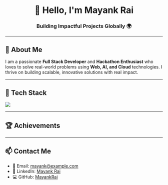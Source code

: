 <h1 align="center">👋 Hello, I'm Mayank Rai</h1>
<h3 align="center">Building Impactful Projects Globally 🌍</h3>

---

## 🚀 About Me

I am a passionate **Full Stack Developer** and **Hackathon Enthusiast** who loves to solve real-world problems using **Web, AI, and Cloud** technologies. I thrive on building scalable, innovative solutions with real impact.

---

## 🧰 Tech Stack

<p align="left">
  <img src="https://skillicons.dev/icons?i=c,cpp,js,html,css,git,github,vscode" />
</p>

---

## 🏆 Achievements

---

## 📫 Contact Me

- 📧 Email: mayank@example.com
- 🔗 LinkedIn: [Mayank Rai]((https://www.linkedin.com/in/mayank-ry/))
- 💻 GitHub: [MayankRai](https://github.com/MayankRai)



